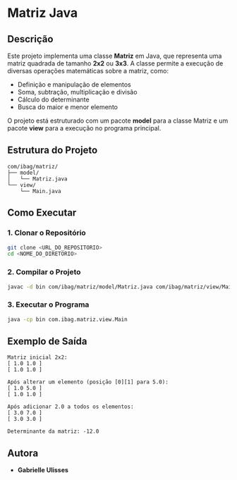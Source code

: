 # Matriz Java

## Descrição
Este projeto implementa uma classe **Matriz** em Java, que representa uma matriz quadrada de tamanho **2x2** ou **3x3**. A classe permite a execução de diversas operações matemáticas sobre a matriz, como:

- Definição e manipulação de elementos
- Soma, subtração, multiplicação e divisão
- Cálculo do determinante
- Busca do maior e menor elemento

O projeto está estruturado com um pacote **model** para a classe Matriz e um pacote **view** para a execução no programa principal.

## Estrutura do Projeto

```
com/ibag/matriz/
├── model/
│   └── Matriz.java
└── view/
    └── Main.java
```

## Como Executar

### 1. Clonar o Repositório
```sh
git clone <URL_DO_REPOSITORIO>
cd <NOME_DO_DIRETORIO>
```

### 2. Compilar o Projeto
```sh
javac -d bin com/ibag/matriz/model/Matriz.java com/ibag/matriz/view/Main.java
```

### 3. Executar o Programa
```sh
java -cp bin com.ibag.matriz.view.Main
```

## Exemplo de Saída
```
Matriz inicial 2x2:
[ 1.0 1.0 ]
[ 1.0 1.0 ]

Após alterar um elemento (posição [0][1] para 5.0):
[ 1.0 5.0 ]
[ 1.0 1.0 ]

Após adicionar 2.0 a todos os elementos:
[ 3.0 7.0 ]
[ 3.0 3.0 ]

Determinante da matriz: -12.0
```

## Autora
- **Gabrielle Ulisses**